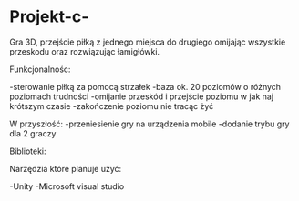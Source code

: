 # Projekt-c-

Gra 3D, przejście piłką z jednego miejsca do drugiego omijając wszystkie przeskodu oraz rozwiązując łamigłówki.

Funkcjonalnośc:

  -sterowanie piłką za pomocą strzałek
  -baza ok. 20 poziomów o różnych poziomach trudności
  -omijanie przeskód i przejście poziomu w jak naj krótszym czasie
  -zakończenie poziomu nie tracąc żyć
   
  
  W przyszłość:
    -przeniesienie gry na urządzenia mobile
    -dodanie trybu gry dla 2 graczy
    
 Biblioteki:
   
 
 Narzędzia które planuje użyć:
 
  -Unity
  -Microsoft visual studio
 
 
  
  
